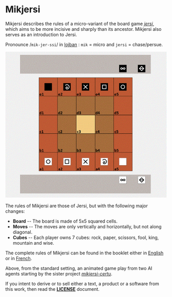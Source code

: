 # Mikjersi

Mikjersi describes the rules of a micro-variant of the board game [*jersi*](https://github.com/LucasBorboleta/jersi), which aims to be more incisive and sharply than its ancestor. Mikjersi also serves as an introduction to Jersi.

Pronounce /`mik-jer-ssi`/ in [lojban](https://www.lojban.org/) : `mik` = micro and `jersi` = chase/persue.

![](./pictures/minimax-2-vs-minimax-1.gif)

The rules of Mikjersi are those of Jersi, but with the following major changes:

- **Board** -- The board is made of 5x5 squared cells.
- **Moves** -- The moves are only vertically and horizontally, but not along diagonal.
- **Cubes** -- Each player owns 7 cubes:  rock, paper, scissors, fool, king, mountain and wise.

The complete rules of Mikjersi can be found in the booklet either in [English](./Mikjersi-the-rules.pdf) or in [French](./Mikjersi-les-regles.pdf).

Above, from the standard setting, an animated game play from two AI agents starting by the sister project [*mikjersi-certu*]( https://github.com/LucasBorboleta/mikjersi-certu). 

If you intent to derive or to sell either a text, a product or a software from this work, then read the [**LICENSE**](./docs/LICENSE.md) document. 



